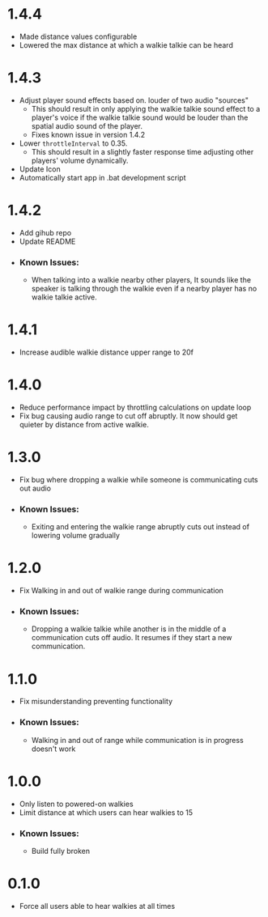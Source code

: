 # 1.4.4
- Made distance values configurable
- Lowered the max distance at which a walkie talkie can be heard 

# 1.4.3
- Adjust player sound effects based on. louder of two audio "sources"
  - This should result in only applying the walkie talkie sound effect to a player's voice if the walkie talkie sound would be louder than the spatial audio sound of the player.
  - Fixes known issue in version 1.4.2
- Lower `throttleInterval` to 0.35.
  - This should result in a slightly faster response time adjusting other players' volume dynamically.
- Update Icon
- Automatically start app in .bat development script

# 1.4.2
- Add gihub repo
- Update README
- ### Known Issues:
  - When talking into a walkie nearby other players, It sounds like the speaker is talking through the walkie even if a nearby player has no walkie talkie active.

# 1.4.1
- Increase audible walkie distance upper range to 20f

# 1.4.0
- Reduce performance impact by throttling calculations on update loop
- Fix bug causing audio range to cut off abruptly. It now should get quieter by distance from active walkie.

# 1.3.0
- Fix bug where dropping a walkie while someone is communicating cuts out audio
- ### Known Issues:
  - Exiting and entering the walkie range abruptly cuts out instead of lowering volume gradually

# 1.2.0
- Fix Walking in and out of walkie range during communication
- ### Known Issues:
  - Dropping a walkie talkie while another is in the middle of a communication cuts off audio. It resumes if they start a new communication.

# 1.1.0
- Fix misunderstanding preventing functionality
- ### Known Issues:
  - Walking in and out of range while communication is in progress doesn't work

# 1.0.0
- Only listen to powered-on walkies
- Limit distance at which users can hear walkies to 15
- ### Known Issues:
  - Build fully broken

# 0.1.0
- Force all users able to hear walkies at all times